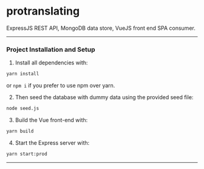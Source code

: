 # protranslating

ExpressJS REST API, MongoDB data store, VueJS front end SPA consumer.

---

### Project Installation and Setup

1. Install all dependencies with:

```sh
yarn install
```

or `npm i` if you prefer to use npm over yarn.

2. Then seed the database with dummy data using the provided seed file:

```sh
node seed.js
```

3. Build the Vue front-end with:

```sh
yarn build
```

4. Start the Express server with:

```sh
yarn start:prod
```

---
